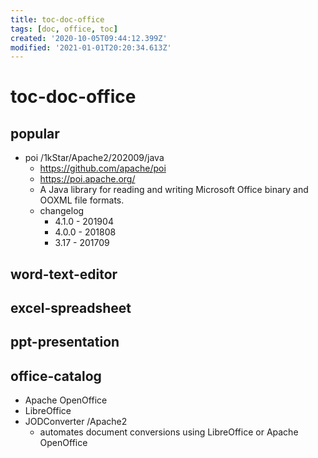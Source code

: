 ```yaml
---
title: toc-doc-office
tags: [doc, office, toc]
created: '2020-10-05T09:44:12.399Z'
modified: '2021-01-01T20:20:34.613Z'
---
```


# toc-doc-office

## popular

- poi /1kStar/Apache2/202009/java
  - https://github.com/apache/poi
  - https://poi.apache.org/
  - A Java library for reading and writing Microsoft Office binary and OOXML file formats.
  - changelog
    - 4.1.0 - 201904
    - 4.0.0 - 201808
    - 3.17 - 201709 

## word-text-editor

## excel-spreadsheet

## ppt-presentation

## office-catalog

- Apache OpenOffice
- LibreOffice
- JODConverter  /Apache2
  - automates document conversions using LibreOffice or Apache OpenOffice
